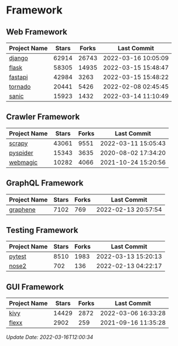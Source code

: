 # Framework

## Web Framework
| Project Name | Stars | Forks | Last Commit |
| ------------ | ----- | ----- | ----------- |
| [django](https://github.com/django/django) | 62914 | 26743 | 2022-03-16 10:05:09 |
| [flask](https://github.com/pallets/flask) | 58305 | 14935 | 2022-03-15 15:48:47 |
| [fastapi](https://github.com/tiangolo/fastapi) | 42984 | 3263 | 2022-03-15 15:48:22 |
| [tornado](https://github.com/tornadoweb/tornado) | 20441 | 5426 | 2022-02-08 02:45:45 |
| [sanic](https://github.com/sanic-org/sanic) | 15923 | 1432 | 2022-03-14 11:10:49 |

## Crawler Framework
| Project Name | Stars | Forks | Last Commit |
| ------------ | ----- | ----- | ----------- |
| [scrapy](https://github.com/scrapy/scrapy) | 43061 | 9551 | 2022-03-11 15:05:43 |
| [pyspider](https://github.com/binux/pyspider) | 15343 | 3635 | 2020-08-02 17:34:20 |
| [webmagic](https://github.com/code4craft/webmagic) | 10282 | 4066 | 2021-10-24 15:20:56 |

## GraphQL Framework
| Project Name | Stars | Forks | Last Commit |
| ------------ | ----- | ----- | ----------- |
| [graphene](https://github.com/graphql-python/graphene) | 7102 | 769 | 2022-02-13 20:57:54 |

## Testing Framework
| Project Name | Stars | Forks | Last Commit |
| ------------ | ----- | ----- | ----------- |
| [pytest](https://github.com/pytest-dev/pytest) | 8510 | 1983 | 2022-03-13 15:20:13 |
| [nose2](https://github.com/nose-devs/nose2) | 702 | 136 | 2022-02-13 04:22:17 |

## GUI Framework
| Project Name | Stars | Forks | Last Commit |
| ------------ | ----- | ----- | ----------- |
| [kivy](https://github.com/kivy/kivy) | 14429 | 2872 | 2022-03-06 16:33:28 |
| [flexx](https://github.com/flexxui/flexx) | 2902 | 259 | 2021-09-16 11:35:28 |

*Update Date: 2022-03-16T12:00:34*